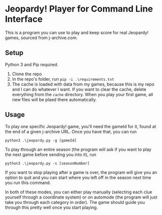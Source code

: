 # Jeopardy! Player for Command Line Interface
This is a program you can use to play and keep score for real Jeopardy! games, sourced from j-archive.com.

## Setup
Python 3 and Pip required.
1. Clone the repo
2. In the repo's folder, run `pip -i .\requirements.txt`
3. The cache is loaded with data from my games, because this is my repo and I can do whatever I want. If you want to clear the cache, delete everything from the `cache` directory. When you play your first game, all new files will be plaed there automatically.

## Usage
To play one specific Jeopardy! game, you'll need the gameId for it, found at the end of a given j-archive URL. Once you have that, you can run
```
python3 .\jeopardy.py -g [gameId]
```

To play through an entire season (the program will ask if you want to play the next game before sending you into it), run
```
python3 .\jeopardy.py -s [seasonNumber]
```
If you want to stop playing after a game is over, the program will give you an option to quit and you can start where you left off in the season next time you run this command.

In both of these modes, you can either play manually (selecting each clue yourself through a coordinate system) or on automode (the program will just take you through each category in order). The game should guide you through this pretty well once you start playing.